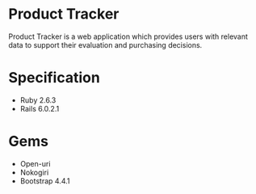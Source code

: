 # Product Tracker

Product Tracker is a web application which provides users with relevant data to support their evaluation and purchasing decisions.

# Specification
* Ruby 2.6.3
* Rails 6.0.2.1

# Gems
* Open-uri
* Nokogiri
* Bootstrap 4.4.1
